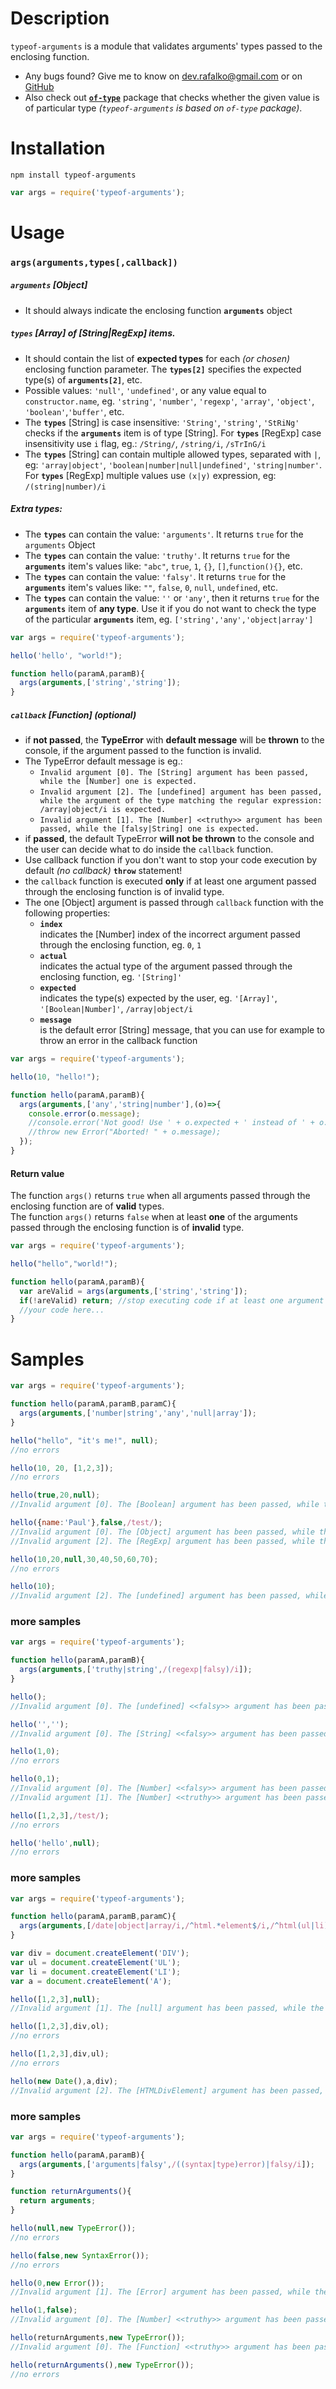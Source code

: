 # Description
`typeof-arguments` is a module that validates arguments' types passed to the enclosing function.
* Any bugs found? Give me to know on dev.rafalko@gmail.com or on [GitHub](https://github.com/devrafalko/typeof-arguments)
* Also check out [**`of-type`**](https://www.npmjs.com/package/of-type) package that checks whether the given value is of particular type *(`typeof-arguments` is based on `of-type` package)*.

# Installation
`npm install typeof-arguments`

```javascript
var args = require('typeof-arguments');
```

# Usage
### `args(arguments,types[,callback])`
##### `arguments` **[Object]**
* It should always indicate the enclosing function **`arguments`** object
##### `types` **[Array]** of **[String|RegExp]** items.
* It should contain the list of **expected types** for each *(or chosen)* enclosing function parameter. The **`types[2]`** specifies the expected type(s) of **`arguments[2]`**, etc.
* Possible values: `'null'`, `'undefined'`, or any value equal to `constructor.name`, eg. `'string'`, `'number'`, `'regexp'`, `'array'`, `'object'`, `'boolean'`,`'buffer'`, etc.
* The **`types`** [String] is case insensitive: `'String'`, `'string'`, `'StRiNg'` checks if the **`arguments`** item is of type [String]. For **`types`** [RegExp] case insensitivity use `i` flag, eg.: `/String/`, `/string/i`, `/sTrInG/i`
* The **`types`** [String] can contain multiple allowed types, separated with `|`, eg: `'array|object'`, `'boolean|number|null|undefined'`, `'string|number'`. For **`types`** [RegExp] multiple values use `(x|y)` expression, eg: `/(string|number)/i`

##### Extra types:
* The **`types`** can contain the value: `'arguments'`. It returns `true` for the `arguments` Object
* The **`types`** can contain the value: `'truthy'`. It returns `true` for the **`arguments`** item's values like: `"abc"`, `true`, `1`, `{}`, `[]`,`function(){}`, etc.
* The **`types`** can contain the value: `'falsy'`. It returns `true` for the **`arguments`** item's values like: `""`, `false`, `0`, `null`, `undefined`, etc.
* The **`types`** can contain the value: `''` or `'any'`, then it returns `true` for the **`arguments`** item of **any type**. Use it if you do not want to check the type of the particular **`arguments`** item, eg. `['string','any','object|array']`

```javascript
var args = require('typeof-arguments');

hello('hello', "world!");

function hello(paramA,paramB){
  args(arguments,['string','string']);
}
```

##### `callback` **[Function]** *(optional)*
* if **not passed**, the **TypeError** with **default message** will be **thrown** to the console, if the argument passed to the function is invalid.
* The TypeError default message is eg.: 
  * `Invalid argument [0]. The [String] argument has been passed, while the [Number] one is expected.`
  * `Invalid argument [2]. The [undefined] argument has been passed, while the argument of the type matching the regular expression: /array|object/i is expected.`
  * `Invalid argument [1]. The [Number] <<truthy>> argument has been passed, while the [falsy|String] one is expected.`
* if **passed**, the default TypeError **will not be thrown** to the console and the user can decide what to do inside the `callback` function.
* Use callback function if you don't want to stop your code execution by default *(no callback)* **`throw`** statement!
* the `callback` function is executed **only** if at least one argument passed through the enclosing function is of invalid type.
* The one [Object] argument is passed through `callback` function with the following properties:
  * **`index`**  
    indicates the [Number] index of the incorrect argument passed through the enclosing function, eg. `0`, `1`
  * **`actual`**  
    indicates the actual type of the argument passed through the enclosing function, eg. `'[String]'`
  * **`expected`**  
    indicates the type(s) expected by the user, eg. `'[Array]'`, `'[Boolean|Number]'`, `/array|object/i`
  * **`message`**  
    is the default error [String] message, that you can use for example to throw an error in the callback function


```javascript
var args = require('typeof-arguments');

hello(10, "hello!");

function hello(paramA,paramB){
  args(arguments,['any','string|number'],(o)=>{
    console.error(o.message);
    //console.error('Not good! Use ' + o.expected + ' instead of ' + o.actual + ' for argument ' + o.index);
    //throw new Error("Aborted! " + o.message);
  });
}
```

#### Return value
The function `args()` returns `true` when all arguments passed through the enclosing function are of **valid** types.  
The function `args()` returns `false` when at least **one** of the arguments passed through the enclosing function is of **invalid** type.

```javascript
var args = require('typeof-arguments');

hello("hello","world!");

function hello(paramA,paramB){
  var areValid = args(arguments,['string','string']);
  if(!areValid) return; //stop executing code if at least one argument is of invalid type
  //your code here...
}
```

# Samples
```javascript
var args = require('typeof-arguments');

function hello(paramA,paramB,paramC){
  args(arguments,['number|string','any','null|array']);
}

hello("hello", "it's me!", null);
//no errors

hello(10, 20, [1,2,3]);
//no errors

hello(true,20,null);
//Invalid argument [0]. The [Boolean] argument has been passed, while the [Number|String] one is expected.

hello({name:'Paul'},false,/test/);
//Invalid argument [0]. The [Object] argument has been passed, while the [Number|String] one is expected.
//Invalid argument [2]. The [RegExp] argument has been passed, while the [null|Array] one is expected.

hello(10,20,null,30,40,50,60,70);
//no errors

hello(10);
//Invalid argument [2]. The [undefined] argument has been passed, while the [null|Array] one is expected.
```

### more samples
```javascript
var args = require('typeof-arguments');

function hello(paramA,paramB){
  args(arguments,['truthy|string',/(regexp|falsy)/i]);
}

hello();
//Invalid argument [0]. The [undefined] <<falsy>> argument has been passed, while the [truthy|String] one is expected.

hello('','');
//Invalid argument [0]. The [String] <<falsy>> argument has been passed, while the [truthy|String] one is expected.

hello(1,0);
//no errors

hello(0,1);
//Invalid argument [0]. The [Number] <<falsy>> argument has been passed, while the [truthy|String] one is expected.
//Invalid argument [1]. The [Number] <<truthy>> argument has been passed, while the argument of the type matching the regular expression: /(regexp|falsy)/i is expected.

hello([1,2,3],/test/);
//no errors

hello('hello',null);
//no errors
```

### more samples
```javascript
var args = require('typeof-arguments');

function hello(paramA,paramB,paramC){
  args(arguments,[/date|object|array/i,/^html.*element$/i,/^html(ul|li)element/i]);
}

var div = document.createElement('DIV');
var ul = document.createElement('UL');
var li = document.createElement('LI');
var a = document.createElement('A');

hello([1,2,3],null);
//Invalid argument [1]. The [null] argument has been passed, while the argument of the type matching the regular expression: /^html.*element$/i is expected.

hello([1,2,3],div,ol);
//no errors

hello([1,2,3],div,ul);
//no errors

hello(new Date(),a,div);
//Invalid argument [2]. The [HTMLDivElement] argument has been passed, while the argument of the type matching the regular expression: /^html[uo]listelement/i is expected.
```

### more samples
```javascript
var args = require('typeof-arguments');

function hello(paramA,paramB){
  args(arguments,['arguments|falsy',/((syntax|type)error)|falsy/i]);
}

function returnArguments(){
  return arguments;
}

hello(null,new TypeError());
//no errors

hello(false,new SyntaxError());
//no errors

hello(0,new Error());
//Invalid argument [1]. The [Error] argument has been passed, while the argument of the type matching the regular expression: /((syntax|type)error)|boolean/i is expected.

hello(1,false);
//Invalid argument [0]. The [Number] <<truthy>> argument has been passed, while the [arguments|falsy] one is expected.

hello(returnArguments,new TypeError());
//Invalid argument [0]. The [Function] <<truthy>> argument has been passed, while the [arguments|falsy] one is expected.

hello(returnArguments(),new TypeError());
//no errors
```